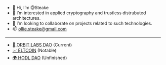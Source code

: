 - 👋 Hi, I’m @Steake
- 👀 I’m interested in applied cryptography and trustless distrubuted architectures.
- 💞️ I’m looking to collaborate on projects related to such technologies.
- 📫 ollie.steake@gmail.com

---

- [🧪 ORBIT LABS DAO](https://OrbitLabs.xyz) (Current)
- [📈 ELTCOIN](https://eltcoin.tech) (Notable)
- [🌍 HODL DAO](https://hodldao.xyz) (Unfinished)
